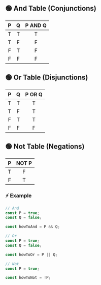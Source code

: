 ## 🟢 And Table (Conjunctions)
|P|Q|P AND Q|
|:-:|:-:|:-:|
|T|T|T|
|T|F|F|
|F|T|F|
|F|F|F|



## 🟢 Or Table (Disjunctions)
|P|Q|P OR Q|
|:-:|:-:|:-:|
|T|T|T|
|T|F|T|
|F|T|T|
|F|F|F|



## 🟢 Not Table (Negations)
|P|NOT P|
|:-:|:-:|
|T|F|
|F|T|



### ⚡ Example
```JavaScript
// And
const P = true;
const Q = false;

const howToAnd = P && Q;
```
```JavaScript
// Or
const P = true;
const Q = false;

const howToOr = P || Q;
```
```JavaScript
// Not
const P = true;

const howToNot = !P;
```
